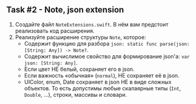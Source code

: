 ## Task #2 - Note, json extension

1. Создайте файл `NoteExtensions.swift`. В нём вам предстоит реализовать код расширения. 
2. Реализуйте расширение структуры `Note`, которое:
	* Содержит функцию для разбора `json: static func parse(json: [String: Any]) -> Note?`.
	* Содержит вычислимое свойство для формирование json'а: `var json: [String: Any]`.
	* Если цвет НЕ белый, сохраняет его в json.
	* Если важность «обычная» (`normal`), НЕ сохраняет её в json.
	* UIColor, enum, Date сохраняет в json НЕ в виде сложных объектов. То есть допустимы любые скалаярные типы (`Int`, `Double`, …), строки, массивы и словари.
 
